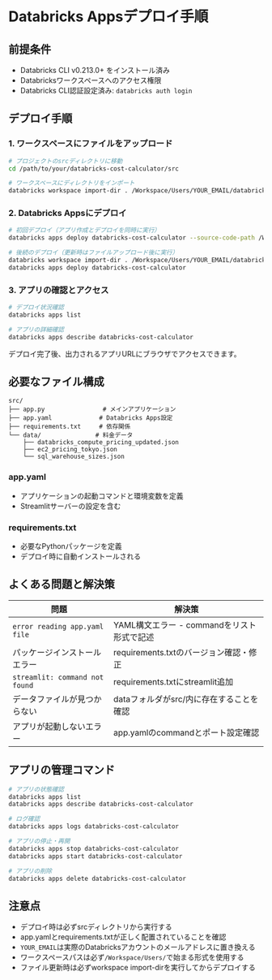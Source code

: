 # Databricks Appsデプロイ手順

## 前提条件

- Databricks CLI v0.213.0+ をインストール済み
- Databricksワークスペースへのアクセス権限
- Databricks CLI認証設定済み: `databricks auth login`

## デプロイ手順

### 1. ワークスペースにファイルをアップロード

```bash
# プロジェクトのsrcディレクトリに移動
cd /path/to/your/databricks-cost-calculator/src

# ワークスペースにディレクトリをインポート
databricks workspace import-dir . /Workspace/Users/YOUR_EMAIL/databricks-cost-calculator --overwrite
```

### 2. Databricks Appsにデプロイ

```bash
# 初回デプロイ（アプリ作成とデプロイを同時に実行）
databricks apps deploy databricks-cost-calculator --source-code-path /Workspace/Users/YOUR_EMAIL/databricks-cost-calculator

# 後続のデプロイ（更新時はファイルアップロード後に実行）
databricks workspace import-dir . /Workspace/Users/YOUR_EMAIL/databricks-cost-calculator --overwrite
databricks apps deploy databricks-cost-calculator
```

### 3. アプリの確認とアクセス

```bash
# デプロイ状況確認
databricks apps list

# アプリの詳細確認
databricks apps describe databricks-cost-calculator
```

デプロイ完了後、出力されるアプリURLにブラウザでアクセスできます。

## 必要なファイル構成

```
src/
├── app.py                # メインアプリケーション
├── app.yaml             # Databricks Apps設定
├── requirements.txt     # 依存関係
└── data/               # 料金データ
    ├── databricks_compute_pricing_updated.json
    ├── ec2_pricing_tokyo.json
    └── sql_warehouse_sizes.json
```

### app.yaml
- アプリケーションの起動コマンドと環境変数を定義
- Streamlitサーバーの設定を含む

### requirements.txt
- 必要なPythonパッケージを定義
- デプロイ時に自動インストールされる

## よくある問題と解決策

| 問題 | 解決策 |
|------|--------|
| `error reading app.yaml file` | YAML構文エラー - commandをリスト形式で記述 |
| パッケージインストールエラー | requirements.txtのバージョン確認・修正 |
| `streamlit: command not found` | requirements.txtにstreamlit追加 |
| データファイルが見つからない | dataフォルダがsrc/内に存在することを確認 |
| アプリが起動しないエラー | app.yamlのcommandとポート設定確認 |

## アプリの管理コマンド

```bash
# アプリの状態確認
databricks apps list
databricks apps describe databricks-cost-calculator

# ログ確認
databricks apps logs databricks-cost-calculator

# アプリの停止・再開
databricks apps stop databricks-cost-calculator
databricks apps start databricks-cost-calculator

# アプリの削除
databricks apps delete databricks-cost-calculator
```

## 注意点

- デプロイ時は必ずsrcディレクトリから実行する
- app.yamlとrequirements.txtが正しく配置されていることを確認
- `YOUR_EMAIL`は実際のDatabricksアカウントのメールアドレスに置き換える
- ワークスペースパスは必ず`/Workspace/Users/`で始まる形式を使用する
- ファイル更新時は必ずworkspace import-dirを実行してからデプロイする